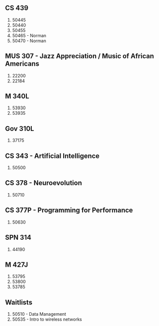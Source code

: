 ## CS 439
1. 50445
2. 50440
3. 50455
5. 50465 - Norman
6. 50470 - Norman
## MUS 307 - Jazz Appreciation / Music of African Americans
1. 22200
2. 22184
## M 340L
1. 53930
2. 53935
## Gov 310L
1. 37175
## CS 343 - Artificial Intelligence
1. 50500
## CS 378 - Neuroevolution
1. 50710
## CS 377P - Programming for Performance
1. 50630
## SPN 314
1. 44190
## M 427J
1. 53795
2. 53800
3. 53785
## Waitlists
1. 50510 - Data Management
2. 50535 - Intro to wireless networks